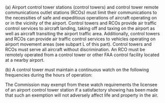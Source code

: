 (a) Airport control tower stations (control towers) and control tower remote communications outlet stations (RCOs) must limit their communications to the necessities of safe and expeditious operations of aircraft operating on or in the vicinity of the airport. Control towers and RCOs provide air traffic control services to aircraft landing, taking off and taxing on the airport as well as aircraft transiting the airport traffic area. Additionally, control towers and RCOs can provide air traffic control services to vehicles operating on airport movement areas (see subpart L of this part). Control towers and RCOs must serve all aircraft without discrimination. An RCO must be remotely operated from a control tower or other FAA control facility located at a nearby airport.

(b) A control tower must maintain a continuous watch on the following frequencies during the hours of operation:
              

The Commission may exempt from these watch requirements the licensee of an airport control tower station if a satisfactory showing has been made that such an exemption will not adversely affect life and property in the air.

